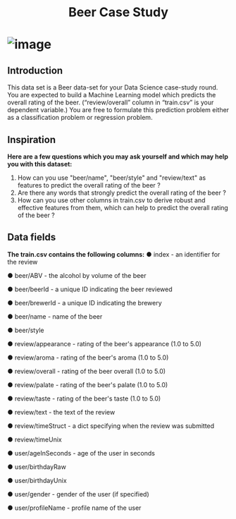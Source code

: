 <h1 align='center'>Beer Case Study <h1>


![image](https://i.pinimg.com/originals/2d/87/72/2d8772614fd293ceaf2c89213f16124b.gif)

<h2>Introduction</h2>


This data set is a Beer data-set for your Data Science case-study round. You are expected to
build a Machine Learning model which predicts the overall rating of the beer. (“review/overall”
column in “train.csv” is your dependent variable.)
You are free to formulate this prediction problem either as a classification problem or regression
problem.

<h2>Inspiration</h2>

**Here are a few questions which you may ask yourself and which may help you with this dataset:**

1. How can you use "beer/name", "beer/style" and "review/text" as features to predict the overall
rating of the beer ?
2. Are there any words that strongly predict the overall rating of the beer ?
3. How can you use other columns in train.csv to derive robust and effective features from them,
which can help to predict the overall rating of the beer ?



<h2>Data fields</h2>

**The train.csv contains the following columns:**
● index - an identifier for the review

● beer/ABV - the alcohol by volume of the beer

● beer/beerId - a unique ID indicating the beer reviewed

● beer/brewerId - a unique ID indicating the brewery

● beer/name - name of the beer

● beer/style

● review/appearance - rating of the beer's appearance (1.0 to 5.0)

● review/aroma - rating of the beer's aroma (1.0 to 5.0)

● review/overall - rating of the beer overall (1.0 to 5.0)

● review/palate - rating of the beer's palate (1.0 to 5.0)

● review/taste - rating of the beer's taste (1.0 to 5.0)

● review/text - the text of the review

● review/timeStruct - a dict specifying when the review was submitted

● review/timeUnix

● user/ageInSeconds - age of the user in seconds

● user/birthdayRaw

● user/birthdayUnix

● user/gender - gender of the user (if specified)

● user/profileName - profile name of the user
